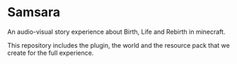 # Samsara
 An audio-visual story experience about Birth, Life and Rebirth in minecraft.
 
 This repository includes the plugin, the world and the resource pack that we create for the full experience.
